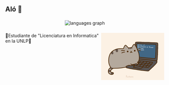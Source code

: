 <h2 align="left">Aló 👋</h2>

###

<div align="center">
  <img src="https://github-readme-stats.vercel.app/api/top-langs?username=GaloArri&locale=es&hide_title=false&layout=compact&card_width=320&langs_count=5&theme=gruvbox&hide_border=true" height="150" alt="languages graph"  />
</div>

###

<img align="right" height="150" src="https://raw.githubusercontent.com/fate0/fate0/master/artwork/pusheencode.gif"  />

###

<p align="left">🎴Estudiante de "Licenciatura en Informatica" en la UNLP🎴</p>

###

<br clear="both">


###
